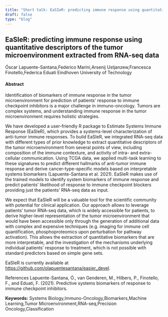 ```yaml
---
title: "Short talk: EaSIeR: predicting immune response using quantitative descriptors of the tumor microenvironment extracted from RNA-seq data"
draft: false
type: "blog"
---
```


## EaSIeR: predicting immune response using quantitative descriptors of the tumor microenvironment extracted from RNA-seq data
Óscar Lapuente-Santana,Federico Marini,Arsenij Ustjanzew,Francesca Finotello,Federica Eduati
Eindhoven University of Technology
#### Abstract

Identification of biomarkers of immune response in the tumor microenvironment for prediction of patients’ response to immune checkpoint inhibitors is a major challenge in immuno-oncology. Tumors are complex systems, and understanding immune response in the tumor microenvironment requires holistic strategies.

We have developed a user-friendly R package to Estimate Systems Immune Response (EaSIeR), which provides a systems-level characterization of anti-tumor immune responses. To build EaSIeR, we integrated RNA-seq data with different types of prior knowledge to extract quantitative descriptors of the tumor microenvironment from several points of view, including composition of the immune contexture, and activity of intra- and extra-cellular communication. Using TCGA data, we applied multi-task learning to these signatures to predict different hallmarks of anti-tumor immune response and derive cancer-type-specific models based on interpretable systems biomarkers (Lapuente-Santana et al. 2021). EaSIeR makes use of the trained models to identify system biomarkers of immune response and predict patients’ likelihood of response to immune checkpoint blockers providing just the patients’ RNA-seq data as input.

We expect that EaSIeR will be a valuable tool for the scientific community with potential for clinical application. Our approach allows to leverage patients’ tumor RNA-seq data, which is widely accessible for patients, to derive higher-level representation of the tumor microenvironment that would have been accessible only through the generation of additional data with complex and expensive techniques (e.g. imaging for immune cell quantification, phosphoproteomics upon perturbation for pathway activation). This allows the extraction of quantitative biomarkers that are more interpretable, and the investigation of the mechanisms underlying individual patients’ response to treatment, which is not possible with standard predictors based on simple gene sets. 

EaSIeR is currently available at https://github.com/olapuentesantana/easier_devel.

References
Lapuente-Santana, Ó., van Genderen, M., Hilbers, P., Finotello, F., and Eduati, F. (2021). Predictive systems biomarkers of response to immune checkpoint inhibitors.

**Keywords:** Systems Biology,Immuno-Oncology,Biomarkers,Machine Learning,Tumor Microenvironment,RNA-seq,Precision Oncology,Classification
